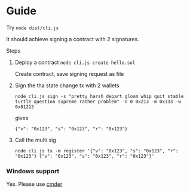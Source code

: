 

# Guide

Try `node dist/cli.js`

It should achieve signing a contract with 2 signatures.


Steps 

1. Deploy a contract `node cli.js create hello.sol` 

    Create contract, save signing request as file

2. Sign the tha state change tx with 2 wallets

    `node cli.js sign -s "pretty harsh depart gloom whip quit stable turtle question supreme rather problem" -n 0 0x213 -m 0x333 -w 0x81213`
    
    gives
    
    `{"v": "0x123", "s": "0x123", "r": "0x123"}`
    
3. Call the multi sig

    `node cli.js tx -m register '{"v": "0x123", "s": "0x123", "r": "0x123"} {"v": "0x123", "s": "0x123", "r": "0x123"}'`
    

### Windows support
Yes. Please use [cmder](http://cmder.net/)
